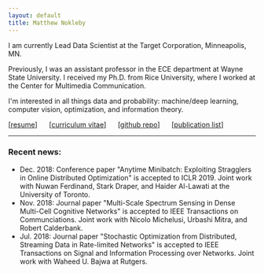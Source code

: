 ```yaml
---
layout: default
title: Matthew Nokleby
---
```


I am currently Lead Data Scientist at the Target Corporation, Minneapolis, MN.

Previously, I was an assistant professor in the ECE department at Wayne State University. I received my Ph.D. from Rice University, where I worked at the Center for Multimedia Communication.

I'm interested in all things data and probability: machine/deep learning, computer vision, optimization, and information theory.

[[resume](resume.pdf)] &nbsp;&nbsp;&nbsp;&nbsp; [[curriculum vitae](cv.pdf)] &nbsp;&nbsp;&nbsp;&nbsp; [[github repo](https://github.com/docnok)] &nbsp;&nbsp;&nbsp;&nbsp; [[publication list](publications.html)]

---

### Recent news:
- Dec. 2018: Conference paper "Anytime Minibatch: Exploiting Stragglers in Online Distributed Optimization" is accepted to ICLR 2019. Joint work with Nuwan Ferdinand, Stark Draper, and Haider Al-Lawati at the University of Toronto.
- Nov. 2018: Journal paper "Multi-Scale Spectrum Sensing in Dense Multi-Cell Cognitive Networks" is accepted to IEEE Transactions on Communciations. Joint work with Nicolo Michelusi, Urbashi Mitra, and Robert Calderbank.
- Jul. 2018: Journal paper "Stochastic Optimization from Distributed, Streaming Data in Rate-limited Networks" is accepted to IEEE Transactions on Signal and Information Processing over Networks. Joint work with Waheed U. Bajwa at Rutgers.
